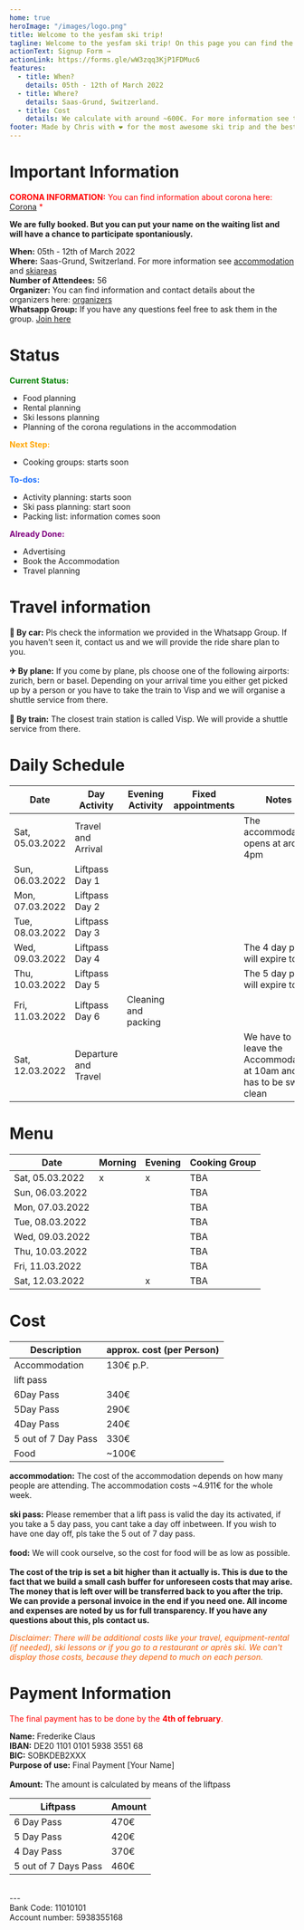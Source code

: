 ```yaml
---
home: true
heroImage: "/images/logo.png"
title: Welcome to the yesfam ski trip!
tagline: Welcome to the yesfam ski trip! On this page you can find the current status and all the information about the ski trip. The Signup for the trip is closed, since we are booked out. But you can put your name on the waiting list.
actionText: Signup Form →
actionLink: https://forms.gle/wW3zqq3KjP1FDMuc6
features:
  - title: When?
    details: 05th - 12th of March 2022
  - title: Where?
    details: Saas-Grund, Switzerland.
  - title: Cost
    details: We calculate with around ~600€. For more information see the cost section.
footer: Made by Chris with ❤️ for the most awesome ski trip and the best community
---
```


# Important Information

<span style="color:red">**CORONA INFORMATION:** You can find information about corona here: [Corona](/corona/) \*</span>

**We are fully booked. But you can put your name on the waiting list and will have a chance to participate spontaniously.**

**When:** 05th - 12th of March 2022 \
**Where:** Saas-Grund, Switzerland. For more information see [accommodation](/accommodation/) and [skiareas](/skiarea/) \
**Number of Attendees:** 56 \
**Organizer:** You can find information and contact details about the organizers here: [organizers](/organizers/) \
**Whatsapp Group:** If you have any questions feel free to ask them in the group. [Join here](https://chat.whatsapp.com/I1snqCa6e33330ESArl7Yb)

# Status

<span style="color:green">**Current Status:**</span>

- Food planning
- Rental planning
- Ski lessons planning
- Planning of the corona regulations in the accommodation

<span style="color:orange">**Next Step:**</span>

- Cooking groups: starts soon

<span style="color:#1a6eff">**To-dos:**</span>

- Activity planning: starts soon
- Ski pass planning: start soon
- Packing list: information comes soon

<span style="color:purple">**Already Done:**</span>

- Advertising
- Book the Accommodation
- Travel planning

# Travel information

**🚗 By car:** Pls check the information we provided in the Whatsapp Group. If you haven't seen it, contact us and we will provide the ride share plan to you. \
\
**✈ By plane:** If you come by plane, pls choose one of the following airports: zurich, bern or basel. Depending on your arrival time you either get picked up by a person or you have to take the train to Visp and we will organise a shuttle service from there. \
\
**🚈 By train:** The closest train station is called Visp. We will provide a shuttle service from there.

# Daily Schedule

| Date            | Day Activity         | Evening Activity     | Fixed appointments | Notes                                                                   |
| --------------- | -------------------- | -------------------- | ------------------ | ----------------------------------------------------------------------- |
| Sat, 05.03.2022 | Travel and Arrival   |                      |                    | The accommodation opens at around 4pm                                   |
| Sun, 06.03.2022 | Liftpass Day 1       |                      |                    |                                                                         |
| Mon, 07.03.2022 | Liftpass Day 2       |                      |                    |                                                                         |
| Tue, 08.03.2022 | Liftpass Day 3       |                      |                    |                                                                         |
| Wed, 09.03.2022 | Liftpass Day 4       |                      |                    | The 4 day pass will expire today                                        |
| Thu, 10.03.2022 | Liftpass Day 5       |                      |                    | The 5 day pass will expire today                                        |
| Fri, 11.03.2022 | Liftpass Day 6       | Cleaning and packing |                    |                                                                         |
| Sat, 12.03.2022 | Departure and Travel |                      |                    | We have to leave the Accommodation at 10am and it has to be swept clean |

# Menu

| Date            | Morning | Evening | Cooking Group |
| --------------- | ------- | ------- | ------------- |
| Sat, 05.03.2022 | x       | x       | TBA           |
| Sun, 06.03.2022 |         |         | TBA           |
| Mon, 07.03.2022 |         |         | TBA           |
| Tue, 08.03.2022 |         |         | TBA           |
| Wed, 09.03.2022 |         |         | TBA           |
| Thu, 10.03.2022 |         |         | TBA           |
| Fri, 11.03.2022 |         |         | TBA           |
| Sat, 12.03.2022 |         | x       | TBA           |

# Cost

| Description         | approx. cost (per Person) |
| ------------------- | ------------------------- |
| Accommodation       | 130€ p.P.                 |
| lift pass           |                           |
| 6Day Pass           | 340€                      |
| 5Day Pass           | 290€                      |
| 4Day Pass           | 240€                      |
| 5 out of 7 Day Pass | 330€                      |
| Food                | ~100€                     |

**accommodation:** The cost of the accommodation depends on how many people are attending. The accommodation costs ~4.911€ for the whole week. \
\
**ski pass:** Please remember that a lift pass is valid the day its activated, if you take a 5 day pass, you cant take a day off inbetween. If you wish to have one day off, pls take the 5 out of 7 day pass. \
\
**food:** We will cook ourselve, so the cost for food will be as low as possible. \
\
**The cost of the trip is set a bit higher than it actually is. This is due to the fact that we build a small cash buffer for unforeseen costs that may arise. The money that is left over will be transferred back to you after the trip.
We can provide a personal invoice in the end if you need one. All income and expenses are noted by us for full transparency.
If you have any questions about this, pls contact us.**

<span style="color:#F25C05"> _Disclaimer: There will be additional costs like your travel, equipment-rental (if needed), ski lessons or if you go to a restaurant or après ski. We can't display those costs, because they depend to much on each person._ </span>

# Payment Information

<span style="color:red">The final payment has to be done by the **4th of february**.</span>

**Name:** Frederike Claus \
**IBAN:** DE20 1101 0101 5938 3551 68 \
**BIC:** SOBKDEB2XXX \
**Purpose of use:** Final Payment [Your Name] \
\
**Amount:** The amount is calculated by means of the liftpass

| Liftpass             | Amount |
| -------------------- | ------ |
| 6 Day Pass           | 470€   |
| 5 Day Pass           | 420€   |
| 4 Day Pass           | 370€   |
| 5 out of 7 Days Pass | 460€   |

\
--- \
Bank Code: 11010101 \
Account number: 5938355168
